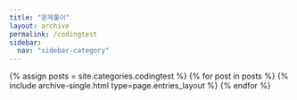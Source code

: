 ```yaml
---
title: "문제풀이"
layout: archive
permalink: /codingtest
sidebar:
  nav: "sidebar-category"
---
```



{% assign posts = site.categories.codingtest %}
{% for post in posts %} {% include archive-single.html type=page.entries_layout %} {% endfor %}